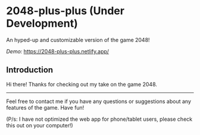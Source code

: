 # 2048-plus-plus (Under Development)
An hyped-up and customizable version of the game 2048!

_Demo:_ https://2048-plus-plus.netlify.app/

## Introduction
Hi there! Thanks for checking out my take on the game 2048.

---

Feel free to contact me if you have any questions or suggestions about any features of the game. Have fun!

(P/s: I have not optimized the web app for phone/tablet users, please check this out on your computer!)
